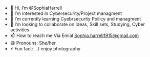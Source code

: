 - 👋 Hi, I’m @SophiaHarrell
- 👀 I’m interested in Cybersecurity/Project managment 
- 🌱 I’m currently learning Cyebrsecurity Poilicy and managment 
- 💞️ I’m looking to collaborate on Ideas, Skill sets, Studying, Cyber activities 
- 📫 How to reach me Via Emial Sophia.harrell1915@gmail.com
- 😄 Pronouns: She/her
- ⚡ Fun fact: ...I enjoy photography 

<!---
SophiaHarrell/SophiaHarrell is a ✨ special ✨ repository because its `README.md` (this file) appears on your GitHub profile.
You can click the Preview link to take a look at your changes.
--->
